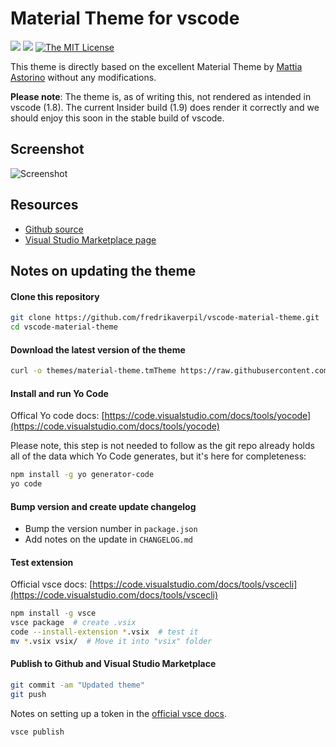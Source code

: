 # Material Theme for vscode

[![](https://vsmarketplacebadge.apphb.com/version-short/fredrikaverpil.vscode-material-theme.svg)](https://marketplace.visualstudio.com/items?itemName=fredrikaverpil.vscode-material-theme)
[![](https://vsmarketplacebadge.apphb.com/installs-short/fredrikaverpil.vscode-material-theme.svg)](https://marketplace.visualstudio.com/items?itemName=fredrikaverpil.vscode-material-theme)
[![The MIT License](https://img.shields.io/github/license/mashape/apistatus.svg)](http://opensource.org/licenses/MIT)


This theme is directly based on the excellent Material Theme by [Mattia Astorino](https://github.com/equinusocio) without any modifications.

**Please note**: The theme is, as of writing this, not rendered as intended in vscode (1.8). The current Insider build (1.9) does render it correctly and we should enjoy this soon in the stable build of vscode.


## Screenshot

![Screenshot](https://cloud.githubusercontent.com/assets/994357/20610669/042cc31a-b29d-11e6-9657-87427ceb9e6a.png)



## Resources

* [Github source](https://github.com/fredrikaverpil/vscode-material-theme)
* [Visual Studio Marketplace page](https://marketplace.visualstudio.com/items?itemName=fredrikaverpil.vscode-material-theme)



## Notes on updating the theme


#### Clone this repository

```bash
git clone https://github.com/fredrikaverpil/vscode-material-theme.git
cd vscode-material-theme
```

#### Download the latest version of the theme

```bash
curl -o themes/material-theme.tmTheme https://raw.githubusercontent.com/equinusocio/material-theme/develop/schemes/Material-Theme.tmTheme
```

#### Install and run Yo Code

Offical Yo code docs: [https://code.visualstudio.com/docs/tools/yocode](https://code.visualstudio.com/docs/tools/yocode)

Please note, this step is not needed to follow as the git repo already holds all of the data which Yo Code generates, but it's here for completeness:

```bash
npm install -g yo generator-code
yo code
```

#### Bump version and create update changelog

* Bump the version number in `package.json`
* Add notes on the update in `CHANGELOG.md`


#### Test extension

Official vsce docs: [https://code.visualstudio.com/docs/tools/vscecli](https://code.visualstudio.com/docs/tools/vscecli)

```bash
npm install -g vsce
vsce package  # create .vsix
code --install-extension *.vsix  # test it
mv *.vsix vsix/  # Move it into "vsix" folder
```


#### Publish to Github and Visual Studio Marketplace

```bash
git commit -am "Updated theme"
git push
```

Notes on setting up a token in the [official vsce docs](https://code.visualstudio.com/docs/tools/vscecli).

```bash
vsce publish
```
